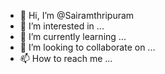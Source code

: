 - 👋 Hi, I’m @Sairamthripuram
- 👀 I’m interested in ...
- 🌱 I’m currently learning ...
- 💞️ I’m looking to collaborate on ...
- 📫 How to reach me ...

<!---
Sairamthripuram/Sairamthripuram is a ✨ special ✨ repository because its `README.md` (this file) appears on your GitHub profile.
You can click the Preview link to take a look at your changes.
--->
